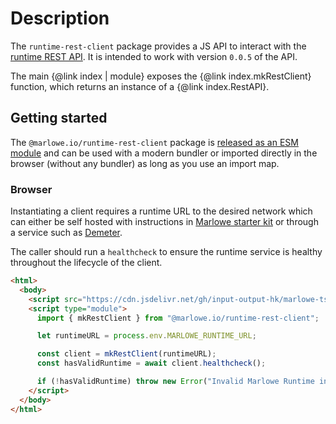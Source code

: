 # Description

The `runtime-rest-client` package provides a JS API to interact with the [runtime REST API](https://docs.marlowe.iohk.io/api/introduction). It is intended to work with version `0.0.5` of the API.

The main {@link index | module} exposes the {@link index.mkRestClient} function, which returns an instance of a {@link index.RestAPI}.

## Getting started

The `@marlowe.io/runtime-rest-client` package is [released as an ESM module](https://github.com/input-output-hk/marlowe-ts-sdk/blob/main/doc/modules-system.md) and can be used with a modern bundler or imported directly in the browser (without any bundler) as long as you use an import map.

### Browser

Instantiating a client requires a runtime URL to the desired network which can either be self hosted with instructions in [Marlowe starter kit](https://github.com/input-output-hk/marlowe-starter-kit/blob/main/docs/preliminaries.md) or through a service such as [Demeter](https://docs.demeter.run/extensions/marlowe-runtime).

The caller should run a `healthcheck` to ensure the runtime service is healthy throughout the lifecycle of the client.

```html
<html>
  <body>
    <script src="https://cdn.jsdelivr.net/gh/input-output-hk/marlowe-ts-sdk/jsdelivr-npm-importmap.js"></script>
    <script type="module">
      import { mkRestClient } from "@marlowe.io/runtime-rest-client";

      let runtimeURL = process.env.MARLOWE_RUNTIME_URL;

      const client = mkRestClient(runtimeURL);
      const hasValidRuntime = await client.healthcheck();

      if (!hasValidRuntime) throw new Error("Invalid Marlowe Runtime instance");
    </script>
  </body>
</html>
```
